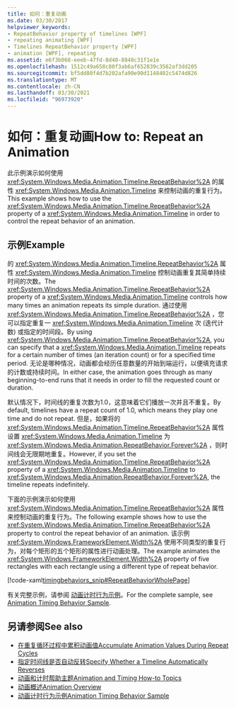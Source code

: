 ```yaml
---
title: 如何：重复动画
ms.date: 03/30/2017
helpviewer_keywords:
- RepeatBehavior property of timelines [WPF]
- repeating animating [WPF]
- Timelines RepeatBehavior property [WPF]
- animation [WPF], repeating
ms.assetid: e6f3b068-eeeb-47fd-8d40-8848c31f1e1e
ms.openlocfilehash: 1512c49a658c80f3ab6af652839c3562af3dd205
ms.sourcegitcommit: bf5dd80f4d7b202afa90e90d1148402c5474d826
ms.translationtype: MT
ms.contentlocale: zh-CN
ms.lasthandoff: 03/30/2021
ms.locfileid: "96973920"
---
```

# <a name="how-to-repeat-an-animation"></a><span data-ttu-id="f3b5f-102">如何：重复动画</span><span class="sxs-lookup"><span data-stu-id="f3b5f-102">How to: Repeat an Animation</span></span>
<span data-ttu-id="f3b5f-103">此示例演示如何使用 <xref:System.Windows.Media.Animation.Timeline.RepeatBehavior%2A> 的属性 <xref:System.Windows.Media.Animation.Timeline> 来控制动画的重复行为。</span><span class="sxs-lookup"><span data-stu-id="f3b5f-103">This example shows how to use the <xref:System.Windows.Media.Animation.Timeline.RepeatBehavior%2A> property of a <xref:System.Windows.Media.Animation.Timeline> in order to control the repeat behavior of an animation.</span></span>  
  
## <a name="example"></a><span data-ttu-id="f3b5f-104">示例</span><span class="sxs-lookup"><span data-stu-id="f3b5f-104">Example</span></span>  
 <span data-ttu-id="f3b5f-105">的 <xref:System.Windows.Media.Animation.Timeline.RepeatBehavior%2A> 属性 <xref:System.Windows.Media.Animation.Timeline> 控制动画重复其简单持续时间的次数。</span><span class="sxs-lookup"><span data-stu-id="f3b5f-105">The <xref:System.Windows.Media.Animation.Timeline.RepeatBehavior%2A> property of a <xref:System.Windows.Media.Animation.Timeline> controls how many times an animation repeats its simple duration.</span></span> <span data-ttu-id="f3b5f-106">通过使用 <xref:System.Windows.Media.Animation.Timeline.RepeatBehavior%2A> ，您可以指定重复一 <xref:System.Windows.Media.Animation.Timeline> 次 (迭代计数) 或指定的时间段。</span><span class="sxs-lookup"><span data-stu-id="f3b5f-106">By using <xref:System.Windows.Media.Animation.Timeline.RepeatBehavior%2A>, you can specify that a <xref:System.Windows.Media.Animation.Timeline> repeats for a certain number of times (an iteration count) or for a specified time period.</span></span> <span data-ttu-id="f3b5f-107">无论是哪种情况，动画都会经历任意数量的开始到端运行，以便填充请求的计数或持续时间。</span><span class="sxs-lookup"><span data-stu-id="f3b5f-107">In either case, the animation goes through as many beginning-to-end runs that it needs in order to fill the requested count or duration.</span></span>  
  
 <span data-ttu-id="f3b5f-108">默认情况下，时间线的重复次数为1.0，这意味着它们播放一次并且不重复。</span><span class="sxs-lookup"><span data-stu-id="f3b5f-108">By default, timelines have a repeat count of 1.0, which means they play one time and do not repeat.</span></span> <span data-ttu-id="f3b5f-109">但是，如果将的 <xref:System.Windows.Media.Animation.Timeline.RepeatBehavior%2A> 属性设置 <xref:System.Windows.Media.Animation.Timeline> 为 <xref:System.Windows.Media.Animation.RepeatBehavior.Forever%2A> ，则时间线会无限期地重复。</span><span class="sxs-lookup"><span data-stu-id="f3b5f-109">However, if you set the <xref:System.Windows.Media.Animation.Timeline.RepeatBehavior%2A> property of a <xref:System.Windows.Media.Animation.Timeline> to <xref:System.Windows.Media.Animation.RepeatBehavior.Forever%2A>, the timeline repeats indefinitely.</span></span>  
  
 <span data-ttu-id="f3b5f-110">下面的示例演示如何使用 <xref:System.Windows.Media.Animation.Timeline.RepeatBehavior%2A> 属性来控制动画的重复行为。</span><span class="sxs-lookup"><span data-stu-id="f3b5f-110">The following example shows how to use the <xref:System.Windows.Media.Animation.Timeline.RepeatBehavior%2A> property to control the repeat behavior of an animation.</span></span> <span data-ttu-id="f3b5f-111">该示例 <xref:System.Windows.FrameworkElement.Width%2A> 使用不同类型的重复行为，对每个矩形的五个矩形的属性进行动画处理。</span><span class="sxs-lookup"><span data-stu-id="f3b5f-111">The example animates the <xref:System.Windows.FrameworkElement.Width%2A> property of five rectangles with each rectangle using a different type of repeat behavior.</span></span>  
  
 [!code-xaml[timingbehaviors_snip#RepeatBehaviorWholePage](~/samples/snippets/csharp/VS_Snippets_Wpf/timingbehaviors_snip/CSharp/RepeatBehaviorExample.xaml#repeatbehaviorwholepage)]  
  
 <span data-ttu-id="f3b5f-112">有关完整示例，请参阅 [动画计时行为示例](https://github.com/Microsoft/WPF-Samples/tree/master/Animation/AnimationTiming)。</span><span class="sxs-lookup"><span data-stu-id="f3b5f-112">For the complete sample, see [Animation Timing Behavior Sample](https://github.com/Microsoft/WPF-Samples/tree/master/Animation/AnimationTiming).</span></span>  
  
## <a name="see-also"></a><span data-ttu-id="f3b5f-113">另请参阅</span><span class="sxs-lookup"><span data-stu-id="f3b5f-113">See also</span></span>

- [<span data-ttu-id="f3b5f-114">在重复循环过程中累积动画值</span><span class="sxs-lookup"><span data-stu-id="f3b5f-114">Accumulate Animation Values During Repeat Cycles</span></span>](how-to-accumulate-animation-values-during-repeat-cycles.md)
- [<span data-ttu-id="f3b5f-115">指定时间线是否自动反转</span><span class="sxs-lookup"><span data-stu-id="f3b5f-115">Specify Whether a Timeline Automatically Reverses</span></span>](how-to-specify-whether-a-timeline-automatically-reverses.md)
- [<span data-ttu-id="f3b5f-116">动画和计时帮助主题</span><span class="sxs-lookup"><span data-stu-id="f3b5f-116">Animation and Timing How-to Topics</span></span>](animation-and-timing-how-to-topics.md)
- [<span data-ttu-id="f3b5f-117">动画概述</span><span class="sxs-lookup"><span data-stu-id="f3b5f-117">Animation Overview</span></span>](animation-overview.md)
- [<span data-ttu-id="f3b5f-118">动画计时行为示例</span><span class="sxs-lookup"><span data-stu-id="f3b5f-118">Animation Timing Behavior Sample</span></span>](https://github.com/Microsoft/WPF-Samples/tree/master/Animation/AnimationTiming)
